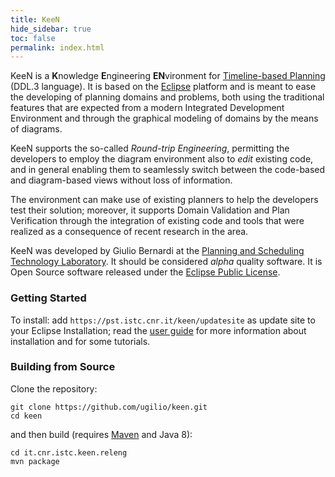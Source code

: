 ```yaml
---
title: KeeN
hide_sidebar: true
toc: false
permalink: index.html
---
```

KeeN is a **K**nowledge **E**ngineering **EN**vironment for [Timeline-based Planning](intro) (DDL.3 language). It is based on the [Eclipse](https://www.eclipse.org) platform and is meant to ease the developing of planning domains and problems, both using the traditional features that are expected from a modern Integrated Development Environment and through the graphical modeling of domains by the means of diagrams.

KeeN supports the so-called *Round-trip Engineering*, permitting the developers to employ the diagram environment also to *edit* existing code, and in general enabling them to seamlessly switch between the code-based and diagram-based views without loss of information.

The environment can make use of existing planners to help the developers test their solution; moreover, it supports Domain Validation and Plan Verification through the integration of existing code and tools that were realized as a consequence of recent research in the area.

KeeN was developed by Giulio Bernardi at the [Planning and Scheduling Technology Laboratory](http://istc.cnr.it/group/pst). It should be considered *alpha* quality software. It is Open Source software released under the [Eclipse Public License](https://www.eclipse.org/legal/epl-v10.html).

### Getting Started

To install: add `https://pst.istc.cnr.it/keen/updatesite` as update site to your Eclipse Installation; read the [user guide](userguide.md) for more information about installation and for some tutorials.

### Building from Source

Clone the repository:
```
git clone https://github.com/ugilio/keen.git
cd keen
```

and then build (requires [Maven](https://maven.apache.org/) and Java 8):
```
cd it.cnr.istc.keen.releng
mvn package
```

